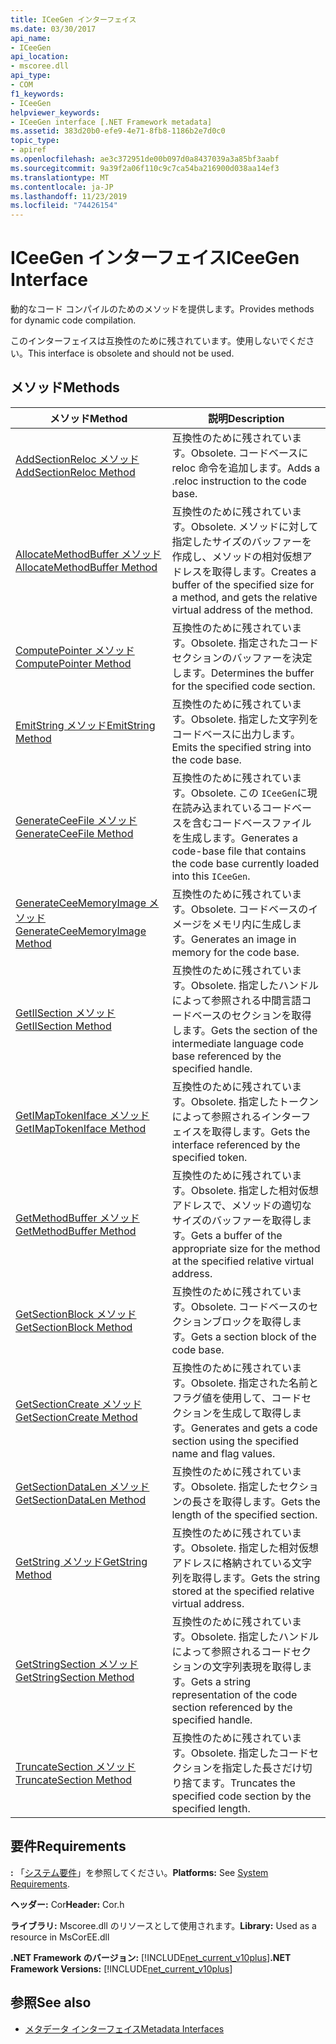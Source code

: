 ```yaml
---
title: ICeeGen インターフェイス
ms.date: 03/30/2017
api_name:
- ICeeGen
api_location:
- mscoree.dll
api_type:
- COM
f1_keywords:
- ICeeGen
helpviewer_keywords:
- ICeeGen interface [.NET Framework metadata]
ms.assetid: 383d20b0-efe9-4e71-8fb8-1186b2e7d0c0
topic_type:
- apiref
ms.openlocfilehash: ae3c372951de00b097d0a8437039a3a85bf3aabf
ms.sourcegitcommit: 9a39f2a06f110c9c7ca54ba216900d038aa14ef3
ms.translationtype: MT
ms.contentlocale: ja-JP
ms.lasthandoff: 11/23/2019
ms.locfileid: "74426154"
---
```

# <a name="iceegen-interface"></a><span data-ttu-id="9b0ee-102">ICeeGen インターフェイス</span><span class="sxs-lookup"><span data-stu-id="9b0ee-102">ICeeGen Interface</span></span>
<span data-ttu-id="9b0ee-103">動的なコード コンパイルのためのメソッドを提供します。</span><span class="sxs-lookup"><span data-stu-id="9b0ee-103">Provides methods for dynamic code compilation.</span></span>  
  
 <span data-ttu-id="9b0ee-104">このインターフェイスは互換性のために残されています。使用しないでください。</span><span class="sxs-lookup"><span data-stu-id="9b0ee-104">This interface is obsolete and should not be used.</span></span>  
  
## <a name="methods"></a><span data-ttu-id="9b0ee-105">メソッド</span><span class="sxs-lookup"><span data-stu-id="9b0ee-105">Methods</span></span>  
  
|<span data-ttu-id="9b0ee-106">メソッド</span><span class="sxs-lookup"><span data-stu-id="9b0ee-106">Method</span></span>|<span data-ttu-id="9b0ee-107">説明</span><span class="sxs-lookup"><span data-stu-id="9b0ee-107">Description</span></span>|  
|------------|-----------------|  
|[<span data-ttu-id="9b0ee-108">AddSectionReloc メソッド</span><span class="sxs-lookup"><span data-stu-id="9b0ee-108">AddSectionReloc Method</span></span>](../../../../docs/framework/unmanaged-api/metadata/iceegen-addsectionreloc-method.md)|<span data-ttu-id="9b0ee-109">互換性のために残されています。</span><span class="sxs-lookup"><span data-stu-id="9b0ee-109">Obsolete.</span></span> <span data-ttu-id="9b0ee-110">コードベースに reloc 命令を追加します。</span><span class="sxs-lookup"><span data-stu-id="9b0ee-110">Adds a .reloc instruction to the code base.</span></span>|  
|[<span data-ttu-id="9b0ee-111">AllocateMethodBuffer メソッド</span><span class="sxs-lookup"><span data-stu-id="9b0ee-111">AllocateMethodBuffer Method</span></span>](../../../../docs/framework/unmanaged-api/metadata/iceegen-allocatemethodbuffer-method.md)|<span data-ttu-id="9b0ee-112">互換性のために残されています。</span><span class="sxs-lookup"><span data-stu-id="9b0ee-112">Obsolete.</span></span> <span data-ttu-id="9b0ee-113">メソッドに対して指定したサイズのバッファーを作成し、メソッドの相対仮想アドレスを取得します。</span><span class="sxs-lookup"><span data-stu-id="9b0ee-113">Creates a buffer of the specified size for a method, and gets the relative virtual address of the method.</span></span>|  
|[<span data-ttu-id="9b0ee-114">ComputePointer メソッド</span><span class="sxs-lookup"><span data-stu-id="9b0ee-114">ComputePointer Method</span></span>](../../../../docs/framework/unmanaged-api/metadata/iceegen-computepointer-method.md)|<span data-ttu-id="9b0ee-115">互換性のために残されています。</span><span class="sxs-lookup"><span data-stu-id="9b0ee-115">Obsolete.</span></span> <span data-ttu-id="9b0ee-116">指定されたコードセクションのバッファーを決定します。</span><span class="sxs-lookup"><span data-stu-id="9b0ee-116">Determines the buffer for the specified code section.</span></span>|  
|[<span data-ttu-id="9b0ee-117">EmitString メソッド</span><span class="sxs-lookup"><span data-stu-id="9b0ee-117">EmitString Method</span></span>](../../../../docs/framework/unmanaged-api/metadata/iceegen-emitstring-method.md)|<span data-ttu-id="9b0ee-118">互換性のために残されています。</span><span class="sxs-lookup"><span data-stu-id="9b0ee-118">Obsolete.</span></span> <span data-ttu-id="9b0ee-119">指定した文字列をコードベースに出力します。</span><span class="sxs-lookup"><span data-stu-id="9b0ee-119">Emits the specified string into the code base.</span></span>|  
|[<span data-ttu-id="9b0ee-120">GenerateCeeFile メソッド</span><span class="sxs-lookup"><span data-stu-id="9b0ee-120">GenerateCeeFile Method</span></span>](../../../../docs/framework/unmanaged-api/metadata/iceegen-generateceefile-method.md)|<span data-ttu-id="9b0ee-121">互換性のために残されています。</span><span class="sxs-lookup"><span data-stu-id="9b0ee-121">Obsolete.</span></span> <span data-ttu-id="9b0ee-122">この `ICeeGen`に現在読み込まれているコードベースを含むコードベースファイルを生成します。</span><span class="sxs-lookup"><span data-stu-id="9b0ee-122">Generates a code-base file that contains the code base currently loaded into this `ICeeGen`.</span></span>|  
|[<span data-ttu-id="9b0ee-123">GenerateCeeMemoryImage メソッド</span><span class="sxs-lookup"><span data-stu-id="9b0ee-123">GenerateCeeMemoryImage Method</span></span>](../../../../docs/framework/unmanaged-api/metadata/iceegen-generateceememoryimage-method.md)|<span data-ttu-id="9b0ee-124">互換性のために残されています。</span><span class="sxs-lookup"><span data-stu-id="9b0ee-124">Obsolete.</span></span> <span data-ttu-id="9b0ee-125">コードベースのイメージをメモリ内に生成します。</span><span class="sxs-lookup"><span data-stu-id="9b0ee-125">Generates an image in memory for the code base.</span></span>|  
|[<span data-ttu-id="9b0ee-126">GetIlSection メソッド</span><span class="sxs-lookup"><span data-stu-id="9b0ee-126">GetIlSection Method</span></span>](../../../../docs/framework/unmanaged-api/metadata/iceegen-getilsection-method.md)|<span data-ttu-id="9b0ee-127">互換性のために残されています。</span><span class="sxs-lookup"><span data-stu-id="9b0ee-127">Obsolete.</span></span> <span data-ttu-id="9b0ee-128">指定したハンドルによって参照される中間言語コードベースのセクションを取得します。</span><span class="sxs-lookup"><span data-stu-id="9b0ee-128">Gets the section of the intermediate language code base referenced by the specified handle.</span></span>|  
|[<span data-ttu-id="9b0ee-129">GetIMapTokenIface メソッド</span><span class="sxs-lookup"><span data-stu-id="9b0ee-129">GetIMapTokenIface Method</span></span>](../../../../docs/framework/unmanaged-api/metadata/iceegen-getimaptokeniface-method.md)|<span data-ttu-id="9b0ee-130">互換性のために残されています。</span><span class="sxs-lookup"><span data-stu-id="9b0ee-130">Obsolete.</span></span> <span data-ttu-id="9b0ee-131">指定したトークンによって参照されるインターフェイスを取得します。</span><span class="sxs-lookup"><span data-stu-id="9b0ee-131">Gets the interface referenced by the specified token.</span></span>|  
|[<span data-ttu-id="9b0ee-132">GetMethodBuffer メソッド</span><span class="sxs-lookup"><span data-stu-id="9b0ee-132">GetMethodBuffer Method</span></span>](../../../../docs/framework/unmanaged-api/metadata/iceegen-getmethodbuffer-method.md)|<span data-ttu-id="9b0ee-133">互換性のために残されています。</span><span class="sxs-lookup"><span data-stu-id="9b0ee-133">Obsolete.</span></span> <span data-ttu-id="9b0ee-134">指定した相対仮想アドレスで、メソッドの適切なサイズのバッファーを取得します。</span><span class="sxs-lookup"><span data-stu-id="9b0ee-134">Gets a buffer of the appropriate size for the method at the specified relative virtual address.</span></span>|  
|[<span data-ttu-id="9b0ee-135">GetSectionBlock メソッド</span><span class="sxs-lookup"><span data-stu-id="9b0ee-135">GetSectionBlock Method</span></span>](../../../../docs/framework/unmanaged-api/metadata/iceegen-getsectionblock-method.md)|<span data-ttu-id="9b0ee-136">互換性のために残されています。</span><span class="sxs-lookup"><span data-stu-id="9b0ee-136">Obsolete.</span></span> <span data-ttu-id="9b0ee-137">コードベースのセクションブロックを取得します。</span><span class="sxs-lookup"><span data-stu-id="9b0ee-137">Gets a section block of the code base.</span></span>|  
|[<span data-ttu-id="9b0ee-138">GetSectionCreate メソッド</span><span class="sxs-lookup"><span data-stu-id="9b0ee-138">GetSectionCreate Method</span></span>](../../../../docs/framework/unmanaged-api/metadata/iceegen-getsectioncreate-method.md)|<span data-ttu-id="9b0ee-139">互換性のために残されています。</span><span class="sxs-lookup"><span data-stu-id="9b0ee-139">Obsolete.</span></span> <span data-ttu-id="9b0ee-140">指定された名前とフラグ値を使用して、コードセクションを生成して取得します。</span><span class="sxs-lookup"><span data-stu-id="9b0ee-140">Generates and gets a code section using the specified name and flag values.</span></span>|  
|[<span data-ttu-id="9b0ee-141">GetSectionDataLen メソッド</span><span class="sxs-lookup"><span data-stu-id="9b0ee-141">GetSectionDataLen Method</span></span>](../../../../docs/framework/unmanaged-api/metadata/iceegen-getsectiondatalen-method.md)|<span data-ttu-id="9b0ee-142">互換性のために残されています。</span><span class="sxs-lookup"><span data-stu-id="9b0ee-142">Obsolete.</span></span> <span data-ttu-id="9b0ee-143">指定したセクションの長さを取得します。</span><span class="sxs-lookup"><span data-stu-id="9b0ee-143">Gets the length of the specified section.</span></span>|  
|[<span data-ttu-id="9b0ee-144">GetString メソッド</span><span class="sxs-lookup"><span data-stu-id="9b0ee-144">GetString Method</span></span>](../../../../docs/framework/unmanaged-api/metadata/iceegen-getstring-method.md)|<span data-ttu-id="9b0ee-145">互換性のために残されています。</span><span class="sxs-lookup"><span data-stu-id="9b0ee-145">Obsolete.</span></span> <span data-ttu-id="9b0ee-146">指定した相対仮想アドレスに格納されている文字列を取得します。</span><span class="sxs-lookup"><span data-stu-id="9b0ee-146">Gets the string stored at the specified relative virtual address.</span></span>|  
|[<span data-ttu-id="9b0ee-147">GetStringSection メソッド</span><span class="sxs-lookup"><span data-stu-id="9b0ee-147">GetStringSection Method</span></span>](../../../../docs/framework/unmanaged-api/metadata/iceegen-getstringsection-method.md)|<span data-ttu-id="9b0ee-148">互換性のために残されています。</span><span class="sxs-lookup"><span data-stu-id="9b0ee-148">Obsolete.</span></span> <span data-ttu-id="9b0ee-149">指定したハンドルによって参照されるコードセクションの文字列表現を取得します。</span><span class="sxs-lookup"><span data-stu-id="9b0ee-149">Gets a string representation of the code section referenced by the specified handle.</span></span>|  
|[<span data-ttu-id="9b0ee-150">TruncateSection メソッド</span><span class="sxs-lookup"><span data-stu-id="9b0ee-150">TruncateSection Method</span></span>](../../../../docs/framework/unmanaged-api/metadata/iceegen-truncatesection-method.md)|<span data-ttu-id="9b0ee-151">互換性のために残されています。</span><span class="sxs-lookup"><span data-stu-id="9b0ee-151">Obsolete.</span></span> <span data-ttu-id="9b0ee-152">指定したコードセクションを指定した長さだけ切り捨てます。</span><span class="sxs-lookup"><span data-stu-id="9b0ee-152">Truncates the specified code section by the specified length.</span></span>|  
  
## <a name="requirements"></a><span data-ttu-id="9b0ee-153">要件</span><span class="sxs-lookup"><span data-stu-id="9b0ee-153">Requirements</span></span>  
 <span data-ttu-id="9b0ee-154">**:** 「[システム要件](../../../../docs/framework/get-started/system-requirements.md)」を参照してください。</span><span class="sxs-lookup"><span data-stu-id="9b0ee-154">**Platforms:** See [System Requirements](../../../../docs/framework/get-started/system-requirements.md).</span></span>  
  
 <span data-ttu-id="9b0ee-155">**ヘッダー:** Cor</span><span class="sxs-lookup"><span data-stu-id="9b0ee-155">**Header:** Cor.h</span></span>  
  
 <span data-ttu-id="9b0ee-156">**ライブラリ:** Mscoree.dll のリソースとして使用されます。</span><span class="sxs-lookup"><span data-stu-id="9b0ee-156">**Library:** Used as a resource in MsCorEE.dll</span></span>  
  
 <span data-ttu-id="9b0ee-157">**.NET Framework のバージョン:** [!INCLUDE[net_current_v10plus](../../../../includes/net-current-v10plus-md.md)]</span><span class="sxs-lookup"><span data-stu-id="9b0ee-157">**.NET Framework Versions:** [!INCLUDE[net_current_v10plus](../../../../includes/net-current-v10plus-md.md)]</span></span>  
  
## <a name="see-also"></a><span data-ttu-id="9b0ee-158">参照</span><span class="sxs-lookup"><span data-stu-id="9b0ee-158">See also</span></span>

- [<span data-ttu-id="9b0ee-159">メタデータ インターフェイス</span><span class="sxs-lookup"><span data-stu-id="9b0ee-159">Metadata Interfaces</span></span>](../../../../docs/framework/unmanaged-api/metadata/metadata-interfaces.md)
